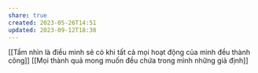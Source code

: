 ```yaml
---
share: true
created: 2023-05-26T14:51
updated: 2023-09-12T18:38
---
```

[[Tầm nhìn là điều mình sẽ có khi tất cả mọi hoạt động của mình đều thành công]]
[[Mọi thành quả mong muốn đều chứa trong mình những giả định]]